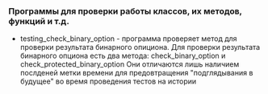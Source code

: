 ### Программы для проверки работы классов, их методов, функций и т.д.

* testing_check_binary_option - программа проверяет метод для проверки результата бинарного опициона.
Для проверки результата бинарного опциона есть два метода: check_binary_option и check_protected_binary_option
Они отличаются лишь наличием послденей метки времени для предовтращения "подглядывания в будущее" во время проведения тестов на истории

